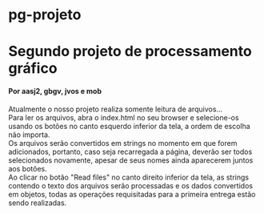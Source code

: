 # pg-projeto

<div id="intro">
	<h1>Segundo projeto de processamento gráfico</h1>
	<h4>Por aasj2, gbgv, jvos e mob</h4>
</div>

<div id="instructions">
	<p>Atualmente o nosso projeto realiza somente leitura de arquivos...
		<br>Para ler os arquivos, abra o index.html no seu browser e selecione-os usando os botões no canto esquerdo inferior da tela, a ordem de escolha não 
		importa.
		<br>Os arquivos serão convertidos em strings no momento em que forem adicionados, portanto, caso seja recarregada a página, deverão ser todos
		selecionados novamente, apesar de seus nomes ainda aparecerem juntos aos botões.
		<br>Ao clicar no botão "Read files" no canto direito inferior da tela, as strings contendo o texto dos arquivos serão processadas e os dados convertidos
		em objetos, todas as operações requisitadas para a primeira entrega estão sendo realizadas.
	</p>
</div>
